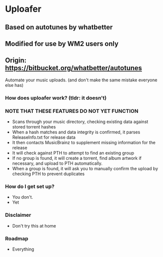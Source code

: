 # Uploafer #
## Based on autotunes by whatbetter ##
## Modified for use by WM2 users only ##
## Origin: https://bitbucket.org/whatbetter/autotunes ##

Automate your music uploads. (and don't make the same mistake everyone else has)

### How does uploafer work? (tldr: it doesn't) ###
### NOTE THAT THESE FEATURES DO NOT YET FUNCTION ###

* Scans through your music directory, checking existing data against stored torrent hashes
* When a hash matches and data integrity is confirmed, it parses ReleaseInfo.txt for release data
* It then contacts MusicBrainz to supplement missing information for the release
* It will check against PTH to attempt to find an existing group
* If no group is found, it will create a torrent, find album artwork if necessary, and upload to PTH automatically.
* When a group is found, it will ask you to manually confirm the upload by checking PTH to prevent duplicates

### How do I get set up? ###

* You don't.
* Yet

### Disclaimer ###

* Don't try this at home

### Roadmap ###

* Everything